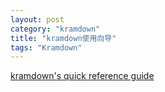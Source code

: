 ```yaml
---
layout: post
category: "kramdown"
title: "kramdown使用向导"
tags: "Kramdown"
---
```


[kramdown's quick reference guide](http://kramdown.gettalong.org/quickref.html)
